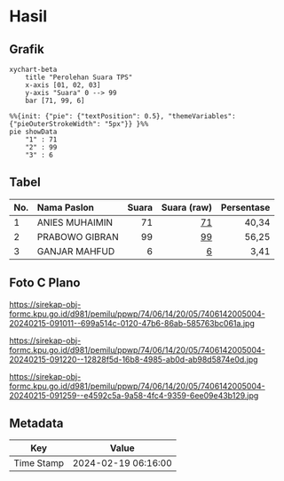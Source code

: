 # Hasil

## Grafik

```mermaid
xychart-beta
    title "Perolehan Suara TPS"
    x-axis [01, 02, 03]
    y-axis "Suara" 0 --> 99
    bar [71, 99, 6]
```

```mermaid
%%{init: {"pie": {"textPosition": 0.5}, "themeVariables": {"pieOuterStrokeWidth": "5px"}} }%%
pie showData
    "1" : 71
    "2" : 99
    "3" : 6
```

## Tabel

| No. | Nama Paslon    | Suara | Suara (raw) | Persentase |
|:--- |:-------------- | -----:| -----------:| ----------:|
| 1   | ANIES MUHAIMIN | 71    | [71][p-1]   | 40,34      |
| 2   | PRABOWO GIBRAN | 99    | [99][p-2]   | 56,25      |
| 3   | GANJAR MAHFUD  | 6     | [6][p-3]    | 3,41       |


[p-1]: https://github.com/gigit-pemilu/pemilu-2024-74-sulawesi-tenggara/blob/main/pilpres/hitung-suara/sub/74-sulawesi-tenggara/sub/06-bombana/sub/14-kabaena-barat/sub/2005-baliara-selatan/sub/004-tps/sub/paslon-1.txt
[p-2]: https://github.com/gigit-pemilu/pemilu-2024-74-sulawesi-tenggara/blob/main/pilpres/hitung-suara/sub/74-sulawesi-tenggara/sub/06-bombana/sub/14-kabaena-barat/sub/2005-baliara-selatan/sub/004-tps/sub/paslon-2.txt
[p-3]: https://github.com/gigit-pemilu/pemilu-2024-74-sulawesi-tenggara/blob/main/pilpres/hitung-suara/sub/74-sulawesi-tenggara/sub/06-bombana/sub/14-kabaena-barat/sub/2005-baliara-selatan/sub/004-tps/sub/paslon-3.txt

## Foto C Plano

https://sirekap-obj-formc.kpu.go.id/d981/pemilu/ppwp/74/06/14/20/05/7406142005004-20240215-091011--699a514c-0120-47b6-86ab-585763bc061a.jpg

https://sirekap-obj-formc.kpu.go.id/d981/pemilu/ppwp/74/06/14/20/05/7406142005004-20240215-091220--12828f5d-16b8-4985-ab0d-ab98d5874e0d.jpg

https://sirekap-obj-formc.kpu.go.id/d981/pemilu/ppwp/74/06/14/20/05/7406142005004-20240215-091259--e4592c5a-9a58-4fc4-9359-6ee09e43b129.jpg


## Metadata

| Key        | Value               |
| ---------- | ------------------- |
| Time Stamp | 2024-02-19 06:16:00 |



